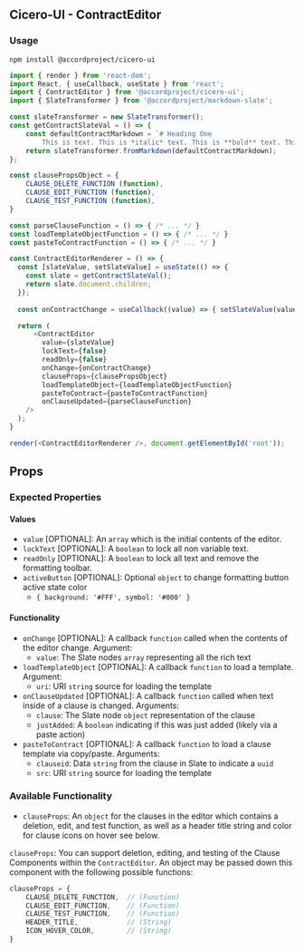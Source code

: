 ## Cicero-UI - ContractEditor

### Usage

```shell
npm install @accordproject/cicero-ui
```

```js
import { render } from 'react-dom';
import React, { useCallback, useState } from 'react';
import { ContractEditor } from '@accordproject/cicero-ui';
import { SlateTransformer } from '@accordproject/markdown-slate';

const slateTransformer = new SlateTransformer();
const getContractSlateVal = () => {
    const defaultContractMarkdown = `# Heading One
        This is text. This is *italic* text. This is **bold** text. This is \`inline code\`. Fin.`;
    return slateTransformer.fromMarkdown(defaultContractMarkdown);
};

const clausePropsObject = {
    CLAUSE_DELETE_FUNCTION (function),
    CLAUSE_EDIT_FUNCTION (function),
    CLAUSE_TEST_FUNCTION (function),
}

const parseClauseFunction = () => { /* ... */ }
const loadTemplateObjectFunction = () => { /* ... */ }
const pasteToContractFunction = () => { /* ... */ }

const ContractEditorRenderer = () => {
  const [slateValue, setSlateValue] = useState(() => {
    const slate = getContractSlateVal();
    return slate.document.children;
  });
  
  const onContractChange = useCallback((value) => { setSlateValue(value); }, []);

  return (
      <ContractEditor
        value={slateValue}
        lockText={false}
        readOnly={false}
        onChange={onContractChange}
        clauseProps={clausePropsObject}
        loadTemplateObject={loadTemplateObjectFunction}
        pasteToContract={pasteToContractFunction}
        onClauseUpdated={parseClauseFunction}
    />
  );
}

render(<ContractEditorRenderer />, document.getElementById('root'));
```


## Props

### Expected Properties

#### Values

- `value` [OPTIONAL]: An `array` which is the initial contents of the editor.
- `lockText` [OPTIONAL]: A `boolean` to lock all non variable text.
- `readOnly` [OPTIONAL]: A `boolean` to lock all text and remove the formatting toolbar.
- `activeButton` [OPTIONAL]: Optional `object` to change formatting button active state color
  - `{ background: '#FFF', symbol: '#000' }`

#### Functionality

- `onChange` [OPTIONAL]: A callback `function` called when the contents of the editor change. Argument:
  - `value`: The Slate nodes `array` representing all the rich text
- `loadTemplateObject` [OPTIONAL]: A callback `function` to load a template. Argument:
  - `uri`: URI `string` source for loading the template
- `onClauseUpdated` [OPTIONAL]: A callback `function` called when text inside of a clause is changed. Arguments:
  - `clause`: The Slate node `object` representation of the clause
  - `justAdded`:  A `boolean` indicating if this was just added (likely via a paste action)
- `pasteToContract` [OPTIONAL]: A callback `function` to load a clause template via copy/paste. Arguments:
  - `clauseid`: Data `string` from the clause in Slate to indicate a `uuid`
  - `src`: URI `string` source for loading the template

### Available Functionality

- `clauseProps`: An `object` for the clauses in the editor which contains a deletion, edit, and test function, as well as a header title string and color for clause icons on hover see below.

`clauseProps`:
You can support deletion, editing, and testing of the Clause Components within the `ContractEditor`. An object may be passed down this component with the following possible functions:
```js
clauseProps = {
    CLAUSE_DELETE_FUNCTION,  // (Function)
    CLAUSE_EDIT_FUNCTION,    // (Function)
    CLAUSE_TEST_FUNCTION,    // (Function)
    HEADER_TITLE,            // (String)
    ICON_HOVER_COLOR,        // (String)
}
```